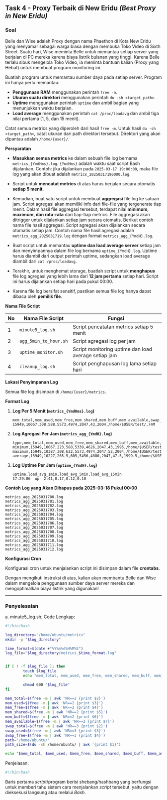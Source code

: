 ## Task 4 - Proxy Terbaik di New Eridu _(Best Proxy in New Eridu)_

### Soal

Belle dan Wise adalah Proxy dengan nama Phaethon di Kota New Eridu yang menyamar sebagai warga biasa dengan membuka Toko Video di Sixth Street. Suatu hari, Wise meminta Belle untuk memantau setiap server yang berjalan di PC mereka karena biaya listrik bulanan yang tinggi. Karena Belle terlalu sibuk mengelola Toko Video, ia meminta bantuan kalian (Proxy yang Hebat) untuk membuat program monitoring ini.

Buatlah program untuk memantau sumber daya pada setiap server. Program ini hanya perlu memantau:

- **Penggunaan RAM** menggunakan perintah `free -m`.
- **Ukuran suatu direktori** menggunakan perintah `du -sh <target_path>`.
- **Uptime** menggunakan perintah `uptime` dan ambil bagian yang menunjukkan waktu berjalan.
- **Load average** menggunakan perintah `cat /proc/loadavg` dan ambil tiga nilai pertama (1, 5, dan 15 menit).

Catat semua metrics yang diperoleh dari hasil `free -m`. Untuk hasil `du -sh <target_path>`, catat ukuran dari path direktori tersebut. Direktori yang akan dipantau adalah `/home/{user}/`.

**Persyaratan**

- **Masukkan semua metrics** ke dalam sebuah file log bernama `metrics_{YmdHms}.log`. `{YmdHms}` adalah waktu saat script Bash dijalankan. Contoh: jika dijalankan pada `2025-03-17 19:00:00`, maka file log yang akan dibuat adalah `metrics_20250317190000.log`.

- Script untuk **mencatat metrics** di atas harus berjalan secara otomatis **setiap 5 menit**.

- Kemudian, buat satu script untuk membuat **aggregasi** file log ke satuan jam. Script agregasi akan memiliki info dari file-file yang tergenerate tiap menit. Dalam hasil file aggregasi tersebut, terdapat nilai **minimum, maximum, dan rata-rata** dari tiap-tiap metrics. File aggregasi akan ditrigger untuk dijalankan setiap jam secara otomatis. Berikut contoh nama file hasil aggregasi. Script agregasi akan dijalankan secara otomatis setiap jam. Contoh nama file hasil agregasi adalah `metrics_agg_2025031719.log` dengan format `metrics_agg_{YmdH}.log`.

- Buat script untuk memantau **uptime dan load average server** setiap jam dan menyimpannya dalam file log bernama `uptime_{YmdH}.log`. Uptime harus diambil dari output perintah uptime, sedangkan load average diambil dari `cat /proc/loadavg`.

- Terakhir, untuk menghemat storage, buatlah script untuk **menghapus** file log agregasi yang lebih lama dari **12 jam pertama** setiap hari. Script ini harus dijalankan setiap hari pada pukul 00:00.

- Karena file log bersifat sensitif, pastikan semua file log hanya dapat dibaca oleh **pemilik file**.

**Nama File Script**

| No  | Nama File Script      | Fungsi                                               |
| --- | --------------------- | ---------------------------------------------------- |
| 1   | `minute5_log.sh`      | Script pencatatan metrics setiap 5 menit             |
| 2   | `agg_5min_to_hour.sh` | Script agregasi log per jam                          |
| 3   | `uptime_monitor.sh`   | Script monitoring uptime dan load average setiap jam |
| 4   | `cleanup_log.sh`      | Script penghapusan log lama setiap hari              |

**Lokasi Penyimpanan Log**

Semua file log disimpan di `/home/{user}/metrics`.

**Format Log**

1. **Log Per 5 Menit (`metrics_{YmdHms}.log`)**

   ```
   mem_total,mem_used,mem_free,mem_shared,mem_buff,mem_available,swap_total,swap_used,swap_free,path,path_size
   15949,10067,308,588,5573,4974,2047,43,2004,/home/$USER/test/,74M
   ```

2. **Log Agregasi Per Jam (`metrics_agg_{YmdH}.log`)**

   ```
   type,mem_total,mem_used,mem_free,mem_shared,mem_buff,mem_available,swap_total,swap_used,swap_free,path,path_size
   minimum,15949,10067,223,588,5339,4626,2047,43,1995,/home/$USER/test/,50M
   maximum,15949,10387,308,622,5573,4974,2047,52,2004,/home/$USER/test/,74M
   average,15949,10227,265.5,605,5456,4800,2047,47.5,1999.5,/home/$USER/test/,62M
   ```

3. **Log Uptime Per Jam (`uptime_{YmdH}.log`)**

   ```
   uptime,load_avg_1min,load_avg_5min,load_avg_15min
   17:29:06  up  2:41,0.17,0.12,0.10
   ```

**Contoh Log yang Akan Dihapus pada 2025-03-18 Pukul 00:00**

```
metrics_agg_2025031700.log
metrics_agg_2025031701.log
metrics_agg_2025031702.log
metrics_agg_2025031703.log
metrics_agg_2025031704.log
metrics_agg_2025031705.log
metrics_agg_2025031706.log
metrics_agg_2025031707.log
metrics_agg_2025031708.log
metrics_agg_2025031709.log
metrics_agg_2025031710.log
metrics_agg_2025031711.log
metrics_agg_2025031712.log
```

**Konfigurasi Cron**

Konfigurasi cron untuk menjalankan script ini disimpan dalam file **crontabs**.

Dengan mengikuti instruksi di atas, kalian akan membantu Belle dan Wise dalam mengelola penggunaan sumber daya server mereka dan mengoptimalkan biaya listrik yang digunakan!

---

### Penyelesaian

a. minute5_log.sh; Code Lengkap:

```bash
#!/bin/bash

log_directory="/home/ubuntu/metrics"
mkdir -p "$log_directory"

time_format=$(date +"%Y%m%d%H%M%S")
log_file="$log_directory/metrics_$time_format.log"


if [ ! -f $log_file ]; then
        touch $log_file
        echo "mem_total, mem_used, mem_free, mem_shared, mem_buff, mem_available, swap_total, swap_used, swap_free, path, path_size" >$log_file

        chmod 600 "$log_file"
fi

mem_total=$(free -m | awk 'NR==2 {print $2}')
mem_used=$(free -m | awk 'NR==2 {print $3}')
mem_free=$(free -m | awk 'NR==2 {print $4}')
mem_shared=$(free -m | awk 'NR==2 {print $5}')
mem_buff=$(free -m | awk 'NR==2 {print $6}')
mem_available=$(free -m | awk 'NR==2 {print $7}')
swap_total=$(free -m | awk 'NR==3 {print $2}')
swap_used=$(free -m | awk 'NR==3 {print $3}')
swap_free=$(free -m | awk 'NR==3 {print $4}')
path="/home/ubuntu/"
path_size=$(du -sh /home/ubuntu/ | awk '{print $1}')

echo "$mem_total, $mem_used, $mem_free, $mem_shared, $mem_buff, $mem_available, $swap_total, $swap_used, $swap_free, $path, $path_size" >>$log_file
```
Penjelasan:

```bash
#!/bin/bash
```
Baris pertama _script_/program berisi shebang/hashbang yang berfungsi untuk memberi tahu sistem cara menjalankan _script_ tersebut, yaitu dengan dieksekusi langsung atau melalui _Bash_.

